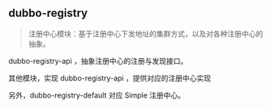 ## dubbo-registry
 
> 注册中心模块：基于注册中心下发地址的集群方式，以及对各种注册中心的抽象。

dubbo-registry-api ，抽象注册中心的注册与发现接口。

其他模块，实现 dubbo-registry-api ，提供对应的注册中心实现

另外，dubbo-registry-default 对应 Simple 注册中心。